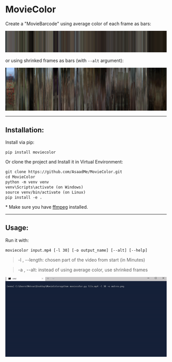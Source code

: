 # MovieColor

Create a "MovieBarcode" using average color of each frame as bars:

![image of test output](https://raw.githubusercontent.com/AsaadMe/MovieColor/master/doc/outresult.png)

or using shrinked frames as bars (with `--alt` argument):

![image of test output2](https://raw.githubusercontent.com/AsaadMe/MovieColor/master/doc/outresult2.jpg)

------------------
## Installation:

Install via pip:
```
pip install moviecolor
```
Or clone the project and Install it in Virtual Environment:
```
git clone https://github.com/AsaadMe/MovieColor.git
cd MovieColor
python -m venv venv
venv\Scripts\activate (on Windows)
source venv/bin/activate (on Linux)
pip install -e .
```

\* Make sure you have [ffmpeg](https://www.ffmpeg.org/) installed.

----------------
## Usage:

Run it with:
```
moviecolor input.mp4 [-l 30] [-o output_name] [--alt] [--help]
```
>-l , --length: chosen part of the video from start (in Minutes)

>-a , --alt: instead of using average color, use shrinked frames


![Usage](https://raw.githubusercontent.com/AsaadMe/MovieColor/master/doc/usage.gif)